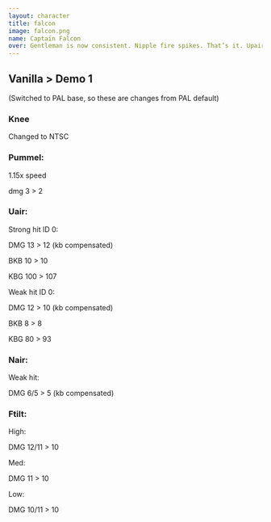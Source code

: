 ```yaml
---
layout: character
title: falcon
image: falcon.png
name: Captain Falcon
over: Gentleman is now consistent. Nipple fire spikes. That’s it. Upair has some damage tweaks.
---
```


## Vanilla > Demo 1

(Switched to PAL base, so these are changes from PAL default)

### Knee

Changed to NTSC

### Pummel:

1.15x speed

dmg 3 > 2

### Uair:

Strong hit ID 0:

DMG 13 > 12 (kb compensated) 

BKB 10 > 10

KBG 100 > 107

Weak hit ID 0:

DMG 12 > 10 (kb compensated) 

BKB 8 > 8

KBG 80 > 93

### Nair:

Weak hit:

DMG 6/5 > 5 (kb compensated) 

### Ftilt:

High:

DMG 12/11 > 10

Med:

DMG 11 > 10

Low:

DMG 10/11 > 10

